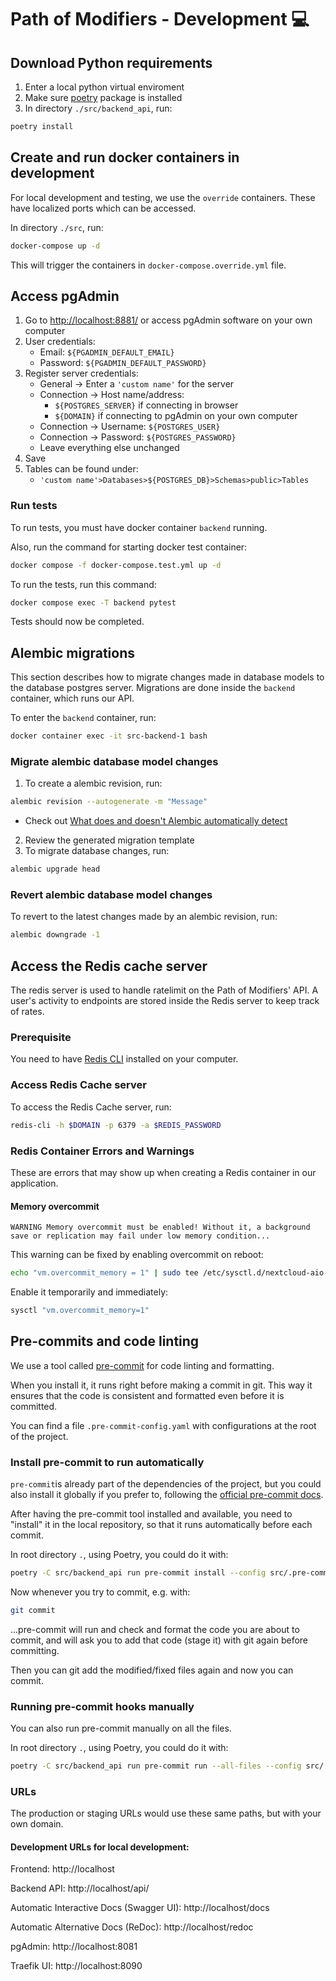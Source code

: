 # Path of Modifiers - Development :computer:

## Download Python requirements

1.  Enter a local python virtual enviroment
2.  Make sure [poetry](https://python-poetry.org/docs/) package is installed
3.  In directory `./src/backend_api`, run:

```bash
poetry install
```

## Create and run docker containers in development

For local development and testing, we use the `override` containers. These have localized ports which can be accessed.

In directory `./src`, run:

```bash
docker-compose up -d
```

This will trigger the containers in `docker-compose.override.yml` file.

## Access pgAdmin

1. Go to [http://localhost:8881/](http://localhost:8881/) or access pgAdmin software on your own computer
2. User credentials:
   - Email: `${PGADMIN_DEFAULT_EMAIL}`
   - Password: `${PGADMIN_DEFAULT_PASSWORD}`
3. Register server credentials:
   - General &#8594; Enter a `'custom name'` for the server
   - Connection &#8594; Host name/address:
     - `${POSTGRES_SERVER}` if connecting in browser
     - `${DOMAIN}` if connecting to pgAdmin on your own computer
   - Connection &#8594; Username: `${POSTGRES_USER}`
   - Connection &#8594; Password: `${POSTGRES_PASSWORD}`
   - Leave everything else unchanged
4. Save
5. Tables can be found under:
   - `'custom name'>Databases>${POSTGRES_DB}>Schemas>public>Tables`

### Run tests

To run tests, you must have docker container `backend` running.

Also, run the command for starting docker test container:

```bash
docker compose -f docker-compose.test.yml up -d
```

To run the tests, run this command:

```bash
docker compose exec -T backend pytest
```

Tests should now be completed.

## Alembic migrations

This section describes how to migrate changes made in database models to the database postgres server. Migrations are done inside the `backend` container, which runs our API.

To enter the `backend` container, run:

```bash
docker container exec -it src-backend-1 bash
```

### Migrate alembic database model changes

1. To create a alembic revision, run:

```bash
alembic revision --autogenerate -m "Message"
```

- Check out [What does and doesn't Alembic automatically detect](https://alembic.sqlalchemy.org/en/latest/autogenerate.html#what-does-autogenerate-detect-and-what-does-it-not-detect)

2. Review the generated migration template
3. To migrate database changes, run:

```bash
alembic upgrade head
```

### Revert alembic database model changes

To revert to the latest changes made by an alembic revision, run:

```bash
alembic downgrade -1
```

## Access the Redis cache server

The redis server is used to handle ratelimit on the Path of Modifiers' API. A user's activity to endpoints are stored inside the Redis server to keep track of rates.

### Prerequisite

You need to have [Redis CLI](https://redis.io/docs/latest/develop/connect/cli/) installed on your computer.

### Access Redis Cache server

To access the Redis Cache server, run:

```bash
redis-cli -h $DOMAIN -p 6379 -a $REDIS_PASSWORD
```

### Redis Container Errors and Warnings

These are errors that may show up when creating a Redis container in our application.

#### Memory overcommit

```
WARNING Memory overcommit must be enabled! Without it, a background save or replication may fail under low memory condition...
```

This warning can be fixed by enabling overcommit on reboot:

```bash
echo "vm.overcommit_memory = 1" | sudo tee /etc/sysctl.d/nextcloud-aio-memory-overcommit.conf
```

Enable it temporarily and immediately:

```bash
sysctl "vm.overcommit_memory=1"
```

## Pre-commits and code linting

We use a tool called [pre-commit](https://pre-commit.com/#intro) for code linting and formatting.

When you install it, it runs right before making a commit in git. This way it ensures that the code is consistent and formatted even before it is committed.

You can find a file `.pre-commit-config.yaml` with configurations at the root of the project.

### Install pre-commit to run automatically

`pre-commit`is already part of the dependencies of the project, but you could also install it globally if you prefer to, following the [official pre-commit docs](https://pre-commit.com/#usage).

After having the pre-commit tool installed and available, you need to "install" it in the local repository, so that it runs automatically before each commit.

In root directory `.`, using Poetry, you could do it with:

```bash
poetry -C src/backend_api run pre-commit install --config src/.pre-commit-config.yaml
```

Now whenever you try to commit, e.g. with:

```bash
git commit
```

...pre-commit will run and check and format the code you are about to commit, and will ask you to add that code (stage it) with git again before committing.

Then you can git add the modified/fixed files again and now you can commit.

### Running pre-commit hooks manually

You can also run pre-commit manually on all the files.

In root directory `.`, using Poetry, you could do it with:

```bash
poetry -C src/backend_api run pre-commit run --all-files --config src/.pre-commit-config.yaml
```

### URLs

The production or staging URLs would use these same paths, but with your own domain.

#### Development URLs for local development:

Frontend: http://localhost

Backend API: http://localhost/api/

Automatic Interactive Docs (Swagger UI): http://localhost/docs

Automatic Alternative Docs (ReDoc): http://localhost/redoc

pgAdmin: http://localhost:8081

Traefik UI: http://localhost:8090
